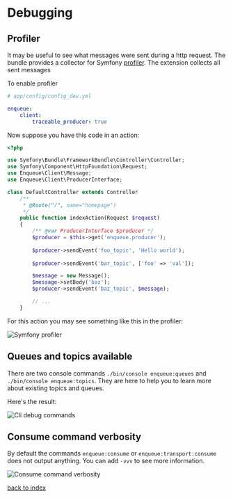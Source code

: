 # Debugging

## Profiler

It may be useful to see what messages were sent during a http request. 
The bundle provides a collector for Symfony [profiler](http://symfony.com/doc/current/profiler.html).
The extension collects all sent messages

To enable profiler

```yaml
# app/config/config_dev.yml

enqueue:
    client:
        traceable_producer: true
```

Now suppose you have this code in an action:

```php
<?php

use Symfony\Bundle\FrameworkBundle\Controller\Controller;
use Symfony\Component\HttpFoundation\Request;
use Enqueue\Client\Message;
use Enqueue\Client\ProducerInterface;

class DefaultController extends Controller 
    /**
     * @Route("/", name="homepage")
     */
    public function indexAction(Request $request)
    {
        /** @var ProducerInterface $producer */
        $producer = $this->get('enqueue.producer'); 
        
        $producer->sendEvent('foo_topic', 'Hello world');
        
        $producer->sendEvent('bar_topic', ['foo' => 'val']);

        $message = new Message();
        $message->setBody('baz');
        $producer->sendEvent('baz_topic', $message);

        // ...
    }

```

For this action you may see something like this in the profiler:
 
 ![Symfony profiler](../images/symfony_profiler.png)
 
## Queues and topics available 

There are two console commands `./bin/console enqueue:queues` and `./bin/console enqueue:topics`.
They are here to help you to learn more about existing topics and queues.

Here's the result:

![Cli debug commands](../images/cli_debug_commands.png)

## Consume command verbosity 

By default the commands `enqueue:consume` or `enqueue:transport:consume` does not output anything. 
You can add `-vvv` to see more information.
 
![Consume command verbosity](../images/consume_command_verbosity.png)

[back to index](../index.md)
